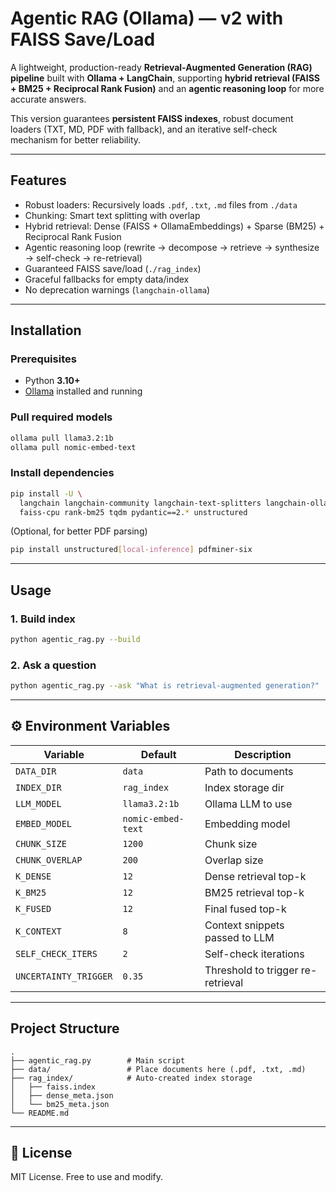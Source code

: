 
# Agentic RAG (Ollama) — v2 with FAISS Save/Load  

A lightweight, production-ready **Retrieval-Augmented Generation (RAG) pipeline** built with **Ollama + LangChain**, supporting **hybrid retrieval (FAISS + BM25 + Reciprocal Rank Fusion)** and an **agentic reasoning loop** for more accurate answers.  

This version guarantees **persistent FAISS indexes**, robust document loaders (TXT, MD, PDF with fallback), and an iterative self-check mechanism for better reliability.  

---

## Features  
- Robust loaders: Recursively loads `.pdf`, `.txt`, `.md` files from `./data`  
- Chunking: Smart text splitting with overlap  
- Hybrid retrieval: Dense (FAISS + OllamaEmbeddings) + Sparse (BM25) + Reciprocal Rank Fusion  
- Agentic reasoning loop (rewrite → decompose → retrieve → synthesize → self-check → re-retrieval)  
- Guaranteed FAISS save/load (`./rag_index`)  
- Graceful fallbacks for empty data/index  
- No deprecation warnings (`langchain-ollama`)  

---

## Installation  

### Prerequisites  
- Python **3.10+**  
- [Ollama](https://ollama.ai) installed and running  

### Pull required models  
```bash
ollama pull llama3.2:1b
ollama pull nomic-embed-text
```

### Install dependencies  
```bash
pip install -U \
  langchain langchain-community langchain-text-splitters langchain-ollama \
  faiss-cpu rank-bm25 tqdm pydantic==2.* unstructured
```

(Optional, for better PDF parsing)  
```bash
pip install unstructured[local-inference] pdfminer-six
```

---

##  Usage  

### 1. Build index  
```bash
python agentic_rag.py --build
```

### 2. Ask a question  
```bash
python agentic_rag.py --ask "What is retrieval-augmented generation?"
```

---

## ⚙️ Environment Variables  

| Variable            | Default        | Description |
|---------------------|----------------|-------------|
| `DATA_DIR`          | `data`         | Path to documents |
| `INDEX_DIR`         | `rag_index`    | Index storage dir |
| `LLM_MODEL`         | `llama3.2:1b`  | Ollama LLM to use |
| `EMBED_MODEL`       | `nomic-embed-text` | Embedding model |
| `CHUNK_SIZE`        | `1200`         | Chunk size |
| `CHUNK_OVERLAP`     | `200`          | Overlap size |
| `K_DENSE`           | `12`           | Dense retrieval top-k |
| `K_BM25`            | `12`           | BM25 retrieval top-k |
| `K_FUSED`           | `12`           | Final fused top-k |
| `K_CONTEXT`         | `8`            | Context snippets passed to LLM |
| `SELF_CHECK_ITERS`  | `2`            | Self-check iterations |
| `UNCERTAINTY_TRIGGER` | `0.35`       | Threshold to trigger re-retrieval |

---

## Project Structure  

```
.
├── agentic_rag.py        # Main script
├── data/                 # Place documents here (.pdf, .txt, .md)
├── rag_index/            # Auto-created index storage
│   ├── faiss.index
│   ├── dense_meta.json
│   └── bm25_meta.json
└── README.md
```

---

## 📝 License  
MIT License. Free to use and modify.  
